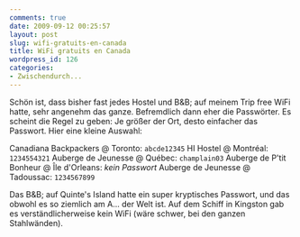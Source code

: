 ```yaml
---
comments: true
date: 2009-09-12 00:25:57
layout: post
slug: wifi-gratuits-en-canada
title: WiFi gratuits en Canada
wordpress_id: 126
categories:
- Zwischendurch...
---
```


Schön ist, dass bisher fast jedes Hostel und B&B; auf meinem Trip free WiFi hatte, sehr angenehm das ganze. Befremdlich dann eher die Passwörter. Es scheint die Regel zu geben: Je größer der Ort, desto einfacher das Passwort. Hier eine kleine Auswahl:

Canadiana Backpackers @ Toronto: `abcde12345`
HI Hostel @ Montréal: `1234554321`
Auberge de Jeunesse @ Québec: `champlain03`
Auberge de P'tit Bonheur @ Île d'Orleans: _kein Passwort_
Auberge de Jeunesse @ Tadoussac: `1234567899`

Das B&B; auf Quinte's Island hatte ein super kryptisches Passwort, und das obwohl es so ziemlich am A... der Welt ist. Auf dem Schiff in Kingston gab es verständlicherweise kein WiFi (wäre schwer, bei den ganzen Stahlwänden).
